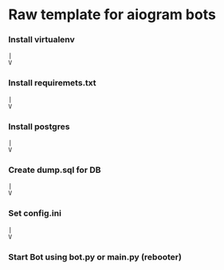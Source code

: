 # Raw template for aiogram bots
 
### Install virtualenv
	|
	V
### Install requiremets.txt
	|
	V
### Install postgres
	|
	V
### Create dump.sql for DB
	|
	V
### Set config.ini
	|
	V
### Start Bot using bot.py or main.py (rebooter)